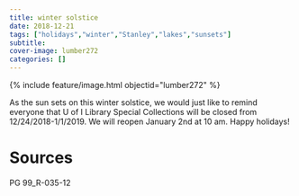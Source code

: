 ```yaml
---
title: winter solstice
date: 2018-12-21
tags: ["holidays","winter","Stanley","lakes","sunsets"]
subtitle: 
cover-image: lumber272
categories: []
---
```


{% include feature/image.html objectid="lumber272" %}

As the sun sets on this winter solstice, we would just like to remind everyone that U of I Library Special Collections will be closed from 12/24/2018-1/1/2019. We will reopen January 2nd at 10 am. Happy holidays!

# Sources

PG 99_R-035-12